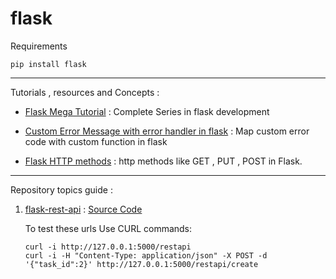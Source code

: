 # flask

Requirements

```
pip install flask
```

---

Tutorials , resources and Concepts :


* [Flask Mega Tutorial](https://blog.miguelgrinberg.com/post/the-flask-mega-tutorial-part-xxiii-application-programming-interfaces-apis) : Complete Series in flask development

* [Custom Error Message with error handler in flask](https://stackoverflow.com/questions/21294889/how-to-get-access-to-error-message-from-abort-command-when-using-custom-error-ha) : Map custom error code with custom function in flask

* [Flask HTTP methods](https://www.tutorialspoint.com/flask/flask_http_methods.htm) : http methods like GET , PUT , POST in Flask.

---

Repository topics guide :

1. [flask-rest-api](https://blog.miguelgrinberg.com/post/the-flask-mega-tutorial-part-xxiii-application-programming-interfaces-apis) : [Source Code](1-flask-rest-api/)

    To test these urls Use CURL commands:
    ```
    curl -i http://127.0.0.1:5000/restapi
    curl -i -H "Content-Type: application/json" -X POST -d '{"task_id":2}' http://127.0.0.1:5000/restapi/create
    ```


